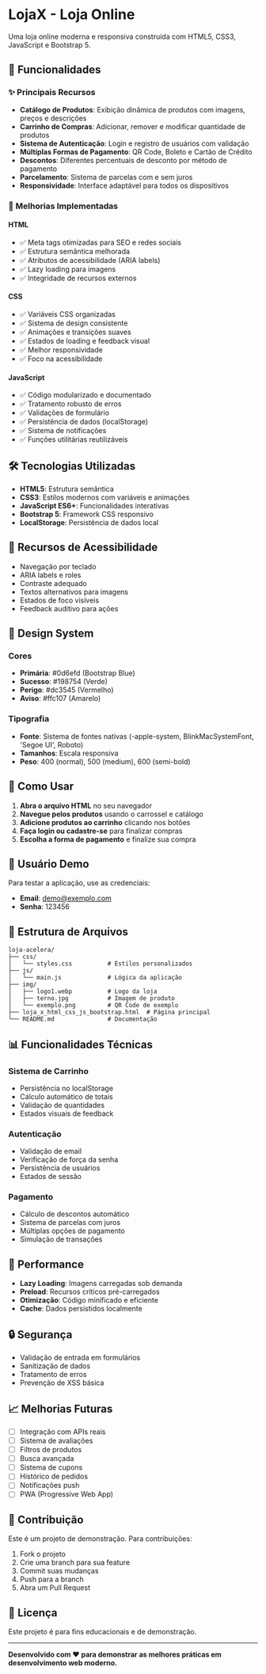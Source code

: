 # LojaX - Loja Online

Uma loja online moderna e responsiva construída com HTML5, CSS3, JavaScript e Bootstrap 5.

## 🚀 Funcionalidades

### ✨ Principais Recursos
- **Catálogo de Produtos**: Exibição dinâmica de produtos com imagens, preços e descrições
- **Carrinho de Compras**: Adicionar, remover e modificar quantidade de produtos
- **Sistema de Autenticação**: Login e registro de usuários com validação
- **Múltiplas Formas de Pagamento**: QR Code, Boleto e Cartão de Crédito
- **Descontos**: Diferentes percentuais de desconto por método de pagamento
- **Parcelamento**: Sistema de parcelas com e sem juros
- **Responsividade**: Interface adaptável para todos os dispositivos

### 🎯 Melhorias Implementadas

#### HTML
- ✅ Meta tags otimizadas para SEO e redes sociais
- ✅ Estrutura semântica melhorada
- ✅ Atributos de acessibilidade (ARIA labels)
- ✅ Lazy loading para imagens
- ✅ Integridade de recursos externos

#### CSS
- ✅ Variáveis CSS organizadas
- ✅ Sistema de design consistente
- ✅ Animações e transições suaves
- ✅ Estados de loading e feedback visual
- ✅ Melhor responsividade
- ✅ Foco na acessibilidade

#### JavaScript
- ✅ Código modularizado e documentado
- ✅ Tratamento robusto de erros
- ✅ Validações de formulário
- ✅ Persistência de dados (localStorage)
- ✅ Sistema de notificações
- ✅ Funções utilitárias reutilizáveis

## 🛠️ Tecnologias Utilizadas

- **HTML5**: Estrutura semântica
- **CSS3**: Estilos modernos com variáveis e animações
- **JavaScript ES6+**: Funcionalidades interativas
- **Bootstrap 5**: Framework CSS responsivo
- **LocalStorage**: Persistência de dados local

## 📱 Recursos de Acessibilidade

- Navegação por teclado
- ARIA labels e roles
- Contraste adequado
- Textos alternativos para imagens
- Estados de foco visíveis
- Feedback auditivo para ações

## 🎨 Design System

### Cores
- **Primária**: #0d6efd (Bootstrap Blue)
- **Sucesso**: #198754 (Verde)
- **Perigo**: #dc3545 (Vermelho)
- **Aviso**: #ffc107 (Amarelo)

### Tipografia
- **Fonte**: Sistema de fontes nativas (-apple-system, BlinkMacSystemFont, 'Segoe UI', Roboto)
- **Tamanhos**: Escala responsiva
- **Peso**: 400 (normal), 500 (medium), 600 (semi-bold)

## 🚀 Como Usar

1. **Abra o arquivo HTML** no seu navegador
2. **Navegue pelos produtos** usando o carrossel e catálogo
3. **Adicione produtos ao carrinho** clicando nos botões
4. **Faça login ou cadastre-se** para finalizar compras
5. **Escolha a forma de pagamento** e finalize sua compra

## 👤 Usuário Demo

Para testar a aplicação, use as credenciais:
- **Email**: demo@exemplo.com
- **Senha**: 123456

## 🔧 Estrutura de Arquivos

```
loja-acelera/
├── css/
│   └── styles.css          # Estilos personalizados
├── js/
│   └── main.js             # Lógica da aplicação
├── img/
│   ├── logo1.webp          # Logo da loja
│   ├── terno.jpg           # Imagem de produto
│   └── exemplo.png         # QR Code de exemplo
├── loja_x_html_css_js_bootstrap.html  # Página principal
└── README.md               # Documentação
```

## 📊 Funcionalidades Técnicas

### Sistema de Carrinho
- Persistência no localStorage
- Cálculo automático de totais
- Validação de quantidades
- Estados visuais de feedback

### Autenticação
- Validação de email
- Verificação de força da senha
- Persistência de usuários
- Estados de sessão

### Pagamento
- Cálculo de descontos automático
- Sistema de parcelas com juros
- Múltiplas opções de pagamento
- Simulação de transações

## 🎯 Performance

- **Lazy Loading**: Imagens carregadas sob demanda
- **Preload**: Recursos críticos pré-carregados
- **Otimização**: Código minificado e eficiente
- **Cache**: Dados persistidos localmente

## 🔒 Segurança

- Validação de entrada em formulários
- Sanitização de dados
- Tratamento de erros
- Prevenção de XSS básica

## 📈 Melhorias Futuras

- [ ] Integração com APIs reais
- [ ] Sistema de avaliações
- [ ] Filtros de produtos
- [ ] Busca avançada
- [ ] Sistema de cupons
- [ ] Histórico de pedidos
- [ ] Notificações push
- [ ] PWA (Progressive Web App)

## 🤝 Contribuição

Este é um projeto de demonstração. Para contribuições:

1. Fork o projeto
2. Crie uma branch para sua feature
3. Commit suas mudanças
4. Push para a branch
5. Abra um Pull Request

## 📄 Licença

Este projeto é para fins educacionais e de demonstração.

---

**Desenvolvido com ❤️ para demonstrar as melhores práticas em desenvolvimento web moderno.**
